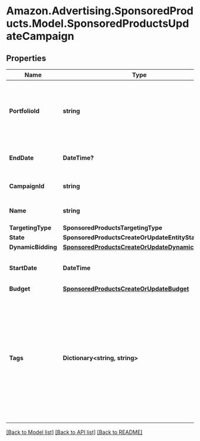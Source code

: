# Amazon.Advertising.SponsoredProducts.Model.SponsoredProductsUpdateCampaign

## Properties

Name | Type | Description | Notes
------------ | ------------- | ------------- | -------------
**PortfolioId** | **string** | The identifier of an existing portfolio to which the campaign is associated. | [optional] 
**EndDate** | **DateTime?** | The format of the date is YYYY-MM-DD. | [optional] 
**CampaignId** | **string** | entity object identifier | 
**Name** | **string** | The name of the campaign. | [optional] 
**TargetingType** | **SponsoredProductsTargetingType** |  | [optional] 
**State** | **SponsoredProductsCreateOrUpdateEntityState** |  | [optional] 
**DynamicBidding** | [**SponsoredProductsCreateOrUpdateDynamicBidding**](SponsoredProductsCreateOrUpdateDynamicBidding.md) |  | [optional] 
**StartDate** | **DateTime** | The format of the date is YYYY-MM-DD. | [optional] 
**Budget** | [**SponsoredProductsCreateOrUpdateBudget**](SponsoredProductsCreateOrUpdateBudget.md) |  | [optional] 
**Tags** | **Dictionary&lt;string, string&gt;** | A list of advertiser-specified custom identifiers for the campaign. Each customer identifier is a key-value pair. You can specify a maximum of 50 identifiers. | [optional] 

[[Back to Model list]](../README.md#documentation-for-models) [[Back to API list]](../README.md#documentation-for-api-endpoints) [[Back to README]](../README.md)


